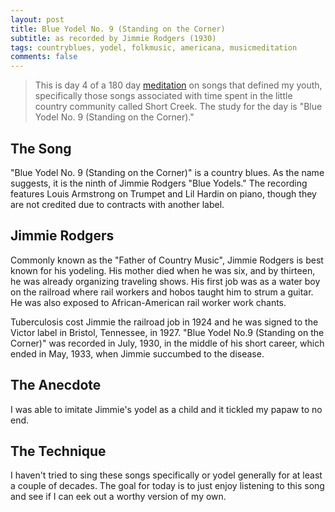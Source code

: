 ```yaml
---
layout: post
title: Blue Yodel No. 9 (Standing on the Corner)
subtitle: as recorded by Jimmie Rodgers (1930)
tags: countryblues, yodel, folkmusic, americana, musicmeditation
comments: false
---
```

> This is day 4 of a 180 day [meditation](../currentmeditation) on songs that defined my youth, specifically those songs associated with time spent in the little country community called Short Creek. The study for the day is "Blue Yodel No. 9 (Standing on the Corner)."

## The Song
"Blue Yodel No. 9 (Standing on the Corner)" is a country blues. As the name suggests, it is the ninth of Jimmie Rodgers "Blue Yodels." The recording features Louis Armstrong on Trumpet and Lil Hardin on piano, though they are not credited due to contracts with another label.

## Jimmie Rodgers
Commonly known as the "Father of Country Music", Jimmie Rodgers is best known for his yodeling. His mother died when he was six, and by thirteen, he was already organizing traveling shows. His first job was as a water boy on the railroad where rail workers and hobos taught him to strum a guitar. He was also exposed to African-American rail worker work chants.

Tuberculosis cost Jimmie the railroad job in 1924 and he was signed to the Victor label in Bristol, Tennessee, in 1927. "Blue Yodel No.9 (Standing on the Corner)" was recorded in July, 1930, in the middle of his short career, which ended in May, 1933, when Jimmie succumbed to the disease.

## The Anecdote
I was able to imitate Jimmie's yodel as a child and it tickled my papaw to no end.

## The Technique
I haven't tried to sing these songs specifically or yodel generally for at least a couple of decades. The goal for today is to just enjoy listening to this song and see if I can eek out a worthy version of my own.
